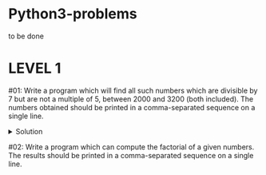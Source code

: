 # Python3-problems
to be done 

# **LEVEL 1**

#01: Write a program which will find all such numbers which are divisible by 7 but are not a multiple of 5,
between 2000 and 3200 (both included). The numbers obtained should be printed in a comma-separated sequence on a single line.
<details>
  <summary>Solution</summary>
```python3
l=[]
for num in range (2000,3200):
    if((num%7==0) and (num%5!=0)):
        l.append(num)
print(*l, sep=',')
```
</details>

#02: Write a program which can compute the factorial of a given numbers. The results should be printed in a comma-separated sequence on a single line.
